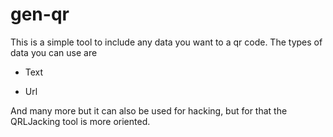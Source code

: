 # gen-qr

This is a simple tool to include any data you want to a qr code. The types of data you can use are

- Text

- Url

And many more but it can also be used for hacking, but for that the QRLJacking tool is more oriented.
